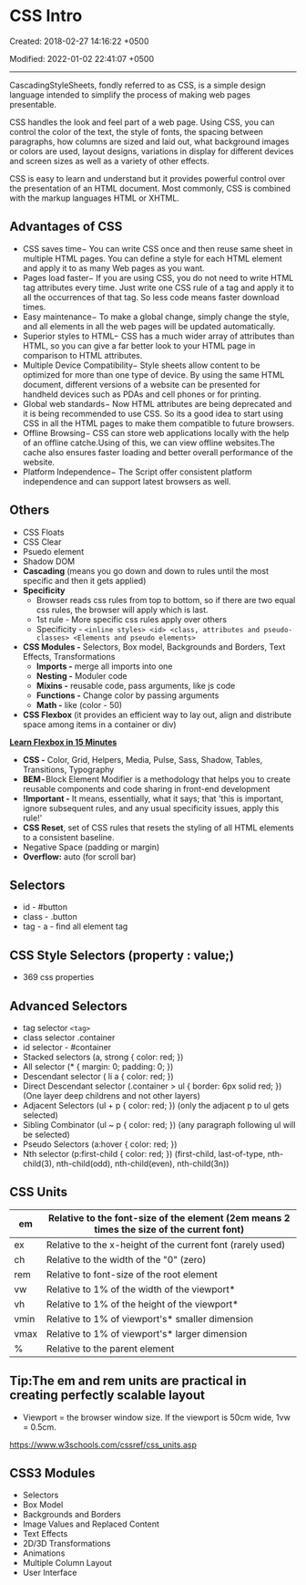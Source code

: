 # CSS Intro

Created: 2018-02-27 14:16:22 +0500

Modified: 2022-01-02 22:41:07 +0500

---

CascadingStyleSheets, fondly referred to as CSS, is a simple design language intended to simplify the process of making web pages presentable.

CSS handles the look and feel part of a web page. Using CSS, you can control the color of the text, the style of fonts, the spacing between paragraphs, how columns are sized and laid out, what background images or colors are used, layout designs, variations in display for different devices and screen sizes as well as a variety of other effects.

CSS is easy to learn and understand but it provides powerful control over the presentation of an HTML document. Most commonly, CSS is combined with the markup languages HTML or XHTML.

## Advantages of CSS

- CSS saves time− You can write CSS once and then reuse same sheet in multiple HTML pages. You can define a style for each HTML element and apply it to as many Web pages as you want.
- Pages load faster− If you are using CSS, you do not need to write HTML tag attributes every time. Just write one CSS rule of a tag and apply it to all the occurrences of that tag. So less code means faster download times.
- Easy maintenance− To make a global change, simply change the style, and all elements in all the web pages will be updated automatically.
- Superior styles to HTML− CSS has a much wider array of attributes than HTML, so you can give a far better look to your HTML page in comparison to HTML attributes.
- Multiple Device Compatibility− Style sheets allow content to be optimized for more than one type of device. By using the same HTML document, different versions of a website can be presented for handheld devices such as PDAs and cell phones or for printing.
- Global web standards− Now HTML attributes are being deprecated and it is being recommended to use CSS. So its a good idea to start using CSS in all the HTML pages to make them compatible to future browsers.
- Offline Browsing− CSS can store web applications locally with the help of an offline catche.Using of this, we can view offline websites.The cache also ensures faster loading and better overall performance of the website.
- Platform Independence− The Script offer consistent platform independence and can support latest browsers as well.

## Others

- CSS Floats
- CSS Clear
- Psuedo element
- Shadow DOM
- **Cascading** (means you go down and down to rules until the most specific and then it gets applied)
- **Specificity**
  - Browser reads css rules from top to bottom, so if there are two equal css rules, the browser will apply which is last.
  - 1st rule - More specific css rules apply over others
  - Specificity - `<inline styles> <id> <class, attributes and pseudo-classes> <Elements and pseudo elements>`
- **CSS Modules -** Selectors, Box model, Backgrounds and Borders, Text Effects, Transformations
  - **Imports -** merge all imports into one
  - **Nesting -** Moduler code
  - **Mixins -** reusable code, pass arguments, like js code
  - **Functions -** Change color by passing arguments
  - **Math -** like (color - 50)
- **CSS Flexbox** (it provides an efficient way to lay out, align and distribute space among items in a container or div)

[**Learn Flexbox in 15 Minutes**](https://www.youtube.com/watch?v=fYq5PXgSsbE)

- **CSS -** Color, Grid, Helpers, Media, Pulse, Sass, Shadow, Tables, Transitions, Typography
- **BEM -** Block Element Modifier is a methodology that helps you to create reusable components and code sharing in front-end development
- **!Important -** It means, essentially, what it says; that 'this is important, ignore subsequent rules, and any usual specificity issues, apply this rule!'
- **CSS Reset**, set of CSS rules that resets the styling of all HTML elements to a consistent baseline.
- Negative Space (padding or margin)
- **Overflow:** auto (for scroll bar)

## Selectors

- id - #button
- class - .button
- tag - a - find all element tag

## CSS Style Selectors (property : value;)

- 369 css properties

## Advanced Selectors

- tag selector `<tag>`
- class selector .container
- id selector - #container
- Stacked selectors (a, strong { color: red; })
- All selector (* { margin: 0; padding: 0; })
- Descendant selector ( li a { color: red; })
- Direct Descendant selector (.container > ul { border: 6px solid red; }) (One layer deep childrens and not other layers)
- Adjacent Selectors (ul + p { color: red; }) (only the adjacent p to ul gets selected)
- Sibling Combinator (ul ~ p { color: red; }) (any paragraph following ul will be selected)
- Pseudo Selectors (a:hover { color: red; })
- Nth selector (p:first-child { color: red; }) (first-child, last-of-type, nth-child(3), nth-child(odd), nth-child(even), nth-child(3n))

## CSS Units

| em   | Relative to the font-size of the element (2em means 2 times the size of the current font) |
|---------|---------------------------------------------------------------|
| ex   | Relative to the x-height of the current font (rarely used)                                |
| ch   | Relative to the width of the "0" (zero)                                                 |
| rem  | Relative to font-size of the root element                                                 |
| vw   | Relative to 1% of the width of the viewport*                                             |
| vh   | Relative to 1% of the height of the viewport*                                            |
| vmin | Relative to 1% of viewport's* smaller dimension                                         |
| vmax | Relative to 1% of viewport's* larger dimension                                          |
| %   | Relative to the parent element                                                            |

## Tip:The em and rem units are practical in creating perfectly scalable layout

- Viewport = the browser window size. If the viewport is 50cm wide, 1vw = 0.5cm.

<https://www.w3schools.com/cssref/css_units.asp>

## CSS3 Modules

- Selectors
- Box Model
- Backgrounds and Borders
- Image Values and Replaced Content
- Text Effects
- 2D/3D Transformations
- Animations
- Multiple Column Layout
- User Interface
